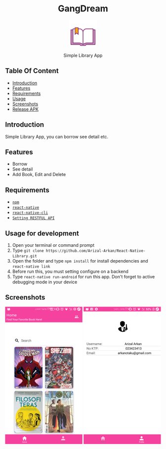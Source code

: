 <h1 align='center'>GangDream</h1>

<p align='center'>
<img width=90 src='src/asset/book-.png'>
</p>
<p align='center'>Simple Library App

## Table Of Content
- [Introduction](#introduction)
- [Features](#features)
- [Requirements](#requirements)
- [Usage](#usage-for-development)
- [Screenshots](#screenshots)
- [Release APK](#release-apk)


## Introduction
Simple Library App, you can borrow see detail etc.

## Features
* Borrow
* See detail
* Add Book, Edit and Delete

## Requirements
* [`npm`](https://www.npmjs.com/get-npm)
* [`react-native`](https://facebook.github.io/react-native/docs/getting-started)
* [`react-native-cli`](https://facebook.github.io/react-native/docs/getting-started)
* [`Setting RESTFUL API`](https://firebase.google.com/)

## Usage for development
1. Open your terminal or command prompt
2. Type `git clone https://github.com/Arizal-Arkan/React-Native-Library.git`
3. Open the folder and type `npm install` for install dependencies and `react-native link`
4. Before run this, you must setting configure on a backend 
5. Type `react-native run-android` for run this app. Don't forget to active debugging mode in your device

## Screenshots
<div align="center">
    <img width="250" src="src/asset/sc1.png">    
    <img width="250" src="src/asset/profile.png">    
</div>
